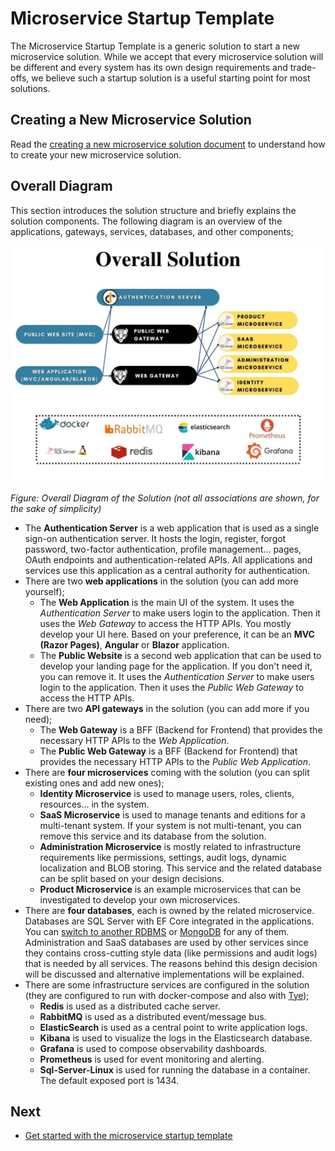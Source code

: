# Microservice Startup Template

The Microservice Startup Template is a generic solution to start a new microservice solution. While we accept that every microservice solution will be different and every system has its own design requirements and trade-offs, we believe such a startup solution is a useful starting point for most solutions.

## Creating a New Microservice Solution

Read the [creating a new microservice solution document](create-new-microservice.md) to understand how to create your new microservice solution.

## Overall Diagram

This section introduces the solution structure and briefly explains the solution components. The following diagram is an overview of the applications, gateways, services, databases, and other components;

![microservice-template-main-diagram](../../images/microservice-template-main-diagram.jpg)

*Figure: Overall Diagram of the Solution (not all associations are shown, for the sake of simplicity)*

* The **Authentication Server** is a web application that is used as a single sign-on authentication server. It hosts the login, register, forgot password, two-factor authentication, profile management... pages, OAuth endpoints and authentication-related APIs. All applications and services use this application as a central authority for authentication.
* There are two **web applications** in the solution (you can add more yourself);
  * The **Web Application** is the main UI of the system. It uses the *Authentication Server* to make users login to the application. Then it uses the *Web Gateway* to access  the HTTP APIs. You mostly develop your UI here. Based on your preference, it can be an **MVC (Razor Pages)**, **Angular** or **Blazor** application.
  * The **Public Website** is a second web application that can be used to develop your landing page for the application. If you don't need it, you can remove it. It uses the *Authentication Server* to make users login to the application. Then it uses the *Public Web Gateway* to access the HTTP APIs.
* There are two **API gateways** in the solution (you can add more if you need);
  * The **Web Gateway** is a BFF (Backend for Frontend) that provides the necessary HTTP APIs to the *Web Application*.
  * The **Public Web Gateway** is a BFF (Backend for Frontend) that provides the necessary HTTP APIs to the *Public Web Application*.
* There are **four microservices** coming with the solution (you can split existing ones and add new ones);
  * **Identity Microservice** is used to manage users, roles, clients, resources... in the system.
  * **SaaS Microservice** is used to manage tenants and editions for a multi-tenant system. If your system is not multi-tenant, you can remove this service and its database from the solution.
  * **Administration Microservice** is mostly related to infrastructure requirements like permissions, settings, audit logs, dynamic localization and BLOB storing. This service and the related database can be split based on your design decisions.
  * **Product Microservice** is an example microservices that can be investigated to develop your own microservices.
* There are **four databases**, each is owned by the related microservice. Databases are SQL Server with EF Core integrated in the applications. You can [switch to another RDBMS](https://docs.abp.io/en/abp/latest/Entity-Framework-Core-Other-DBMS) or [MongoDB](https://docs.abp.io/en/abp/latest/MongoDB) for any of them. Administration and SaaS databases are used by other services since they contains cross-cutting style data (like permissions and audit logs) that is needed by all services. The reasons behind this design decision will be discussed and alternative implementations will be explained.
* There are some infrastructure services are configured in the solution (they are configured to run with docker-compose and also with [Tye](https://github.com/dotnet/tye));
  * **Redis** is used as a distributed cache server.
  * **RabbitMQ** is used as a distributed event/message bus.
  * **ElasticSearch** is used as a central point to write application logs.
  * **Kibana** is used to visualize the logs in the Elasticsearch database.
  * **Grafana** is used to compose observability dashboards.
  * **Prometheus** is used for event monitoring and alerting.
  * **Sql-Server-Linux** is used for running the database in a container. The default exposed port is 1434.

## Next

* [Get started with the microservice startup template](get-started.md)
